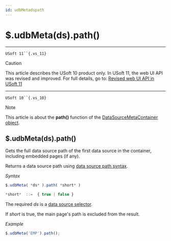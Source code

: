 ```yaml
---
id: udbMetadspath
---
```


# $.udbMeta(ds).path()



----

`USoft 11``{.vs_11}`

> [!CAUTION]
> This article describes the USoft 10 product only.
> In USoft 11, the web UI API was revised and improved. For full details, go to:
> [Revised web UI API in USoft 11](/docs/Web%20and%20app%20UIs/UDB%20udb/Revised%20web%20UI%20API%20in%20USoft%2011.md)

----

`USoft 10``{.vs_10}`

> [!NOTE]
> This article is about the **path()** function of the [DataSourceMetaContainer object](/docs/Web%20and%20app%20UIs/UDB%20DataSourceMetaContainer).

## **$.udbMeta(ds).path()**

Gets the full data source path of the first data source in the container, including embedded pages (if any).

Returns a data source path using [data source path syntax](/docs/Web%20and%20app%20UIs/Data%20sources/Data%20source%20path%20syntax.md).

*Syntax*

```js
$.udbMeta( *ds* ).path( *short* )

*short*  ::=  { true | false }
```

The required *ds* is a [data source selector](/docs/Web%20and%20app%20UIs/UDB%20DataSourceMetaContainer/UDB%20DataSourceMetaContainer%20object.md).

If *short* is true, the main page's path is excluded from the result.

*Example*

```js
$.udbMeta('EMP').path();

```

 